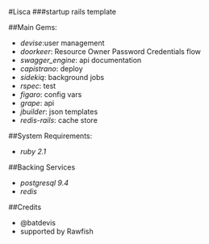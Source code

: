 #Lisca
###startup rails template 

##Main Gems:
* _devise_:user management
* _doorkeer_: Resource Owner Password Credentials flow
* _swagger_engine_: api documentation
* _capistrano_: deploy
* _sidekiq_: background jobs
* _rspec_: test
* _figaro_: config vars
* _grape_: api
* _jbuilder_: json templates
* _redis-rails_: cache store

##System Requirements:
* _ruby 2.1_

##Backing Services
* _postgresql 9.4_
* _redis_

##Credits
* @batdevis
* supported by Rawfish
